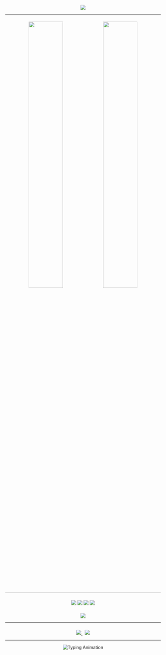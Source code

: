 <!-- Header -->
<p align="center">
  <img src="https://capsule-render.vercel.app/api?type=waving&color=gradient&customColorList=6,12,20,24,30&height=200&section=header&text=Rishita%20MOHAN&fontSize=70&fontAlignY=35&desc=Robotics%20·%20ML%20·%20Innovation&descAlignY=60&animation=twinkling&fontColor=f7d747"/>
</p>

---
###

<p align="center">
  <img src="https://github-readme-streak-stats.herokuapp.com/?user=Hrishita007&theme=github-dark-dimmed&hide_border=true&ring=f7d747&fire=f7d747&currStreakLabel=f7d747" width="47%"/>
  <img src="https://github-readme-stats.vercel.app/api/top-langs/?username=Hrishita007&layout=compact&hide_border=true&theme=github_dark&title_color=f7d747&text_color=c9d1d9&langs_count=6&card_width=420&custom_title=Most%20Used%20Languages" width="47%"/>
</p>


---
###

<p align="center">
  <img src="https://img.shields.io/badge/Python-f7d747?style=for-the-badge&logo=python&logoColor=black&labelColor=0d1117"/>
  <img src="https://img.shields.io/badge/PyTorch-f7d747?style=for-the-badge&logo=pytorch&logoColor=black&labelColor=0d1117"/>
  <img src="https://img.shields.io/badge/OpenCV-f7d747?style=for-the-badge&logo=opencv&logoColor=black&labelColor=0d1117"/>
  <img src="https://img.shields.io/badge/Linux-f7d747?style=for-the-badge&logo=linux&logoColor=black&labelColor=0d1117"/>
</p>

###
<p align="center">
  <img src="https://skillicons.dev/icons?i=python,pytorch,opencv,tensorflow,ros,linux,docker,git&theme=dark&perline=8"/>
</p>

---
###

<p align="center">
  <a href="mailto:rohitmohan7804@gmail.com">
    <img src="https://img.shields.io/badge/Gmail-f7d747?style=for-the-badge&logo=gmail&logoColor=black"/>
  </a>
  &nbsp;
  <a href="https://linkedin.com/in/rohitmohan-dev">
    <img src="https://img.shields.io/badge/LinkedIn-f7d747?style=for-the-badge&logo=linkedin&logoColor=black"/>
  </a>
</p>

---

<p align="center">
  <div align="center" style="
    animation: pulse 3s infinite;
    text-align: center;
  ">
    <img src="https://readme-typing-svg.herokuapp.com?font=Fira+Code&size=30&pause=1000&duration=4000&center=true&vCenter=true&width=800&height=70&lines=Designing+Intelligence+That+Thinks;Turning+Circuits+into+Consciousness;Innovation+That+Glows+in+the+Dark;Beyond+Code%2C+Beyond+Limits&color=F7D747&color2=FF6EC7&color3=00BFFF" alt="Typing Animation"/>
  </div>
</p>
